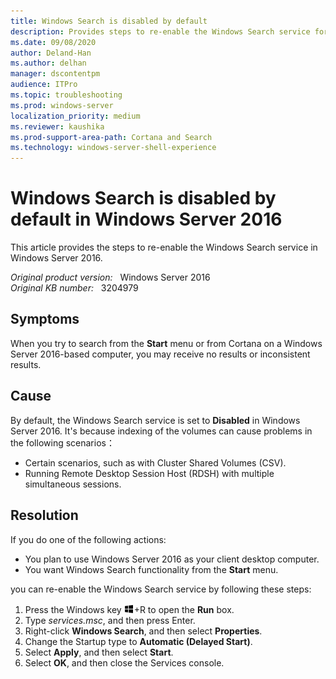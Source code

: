 ```yaml
---
title: Windows Search is disabled by default
description: Provides steps to re-enable the Windows Search service for Windows Server 2016.
ms.date: 09/08/2020
author: Deland-Han
ms.author: delhan
manager: dscontentpm
audience: ITPro
ms.topic: troubleshooting
ms.prod: windows-server
localization_priority: medium
ms.reviewer: kaushika
ms.prod-support-area-path: Cortana and Search
ms.technology: windows-server-shell-experience
---
```

# Windows Search is disabled by default in Windows Server 2016

This article provides the steps to re-enable the Windows Search service in Windows Server 2016.

_Original product version:_ &nbsp; Windows Server 2016  
_Original KB number:_ &nbsp; 3204979

## Symptoms

When you try to search from the **Start** menu or from Cortana on a Windows Server 2016-based computer, you may receive no results or inconsistent results.

## Cause

By default, the Windows Search service is set to **Disabled** in Windows Server 2016. It's because indexing of the volumes can cause problems in the following scenarios：

- Certain scenarios, such as with Cluster Shared Volumes (CSV).
- Running Remote Desktop Session Host (RDSH) with multiple simultaneous sessions.

## Resolution

If you do one of the following actions:

- You plan to use Windows Server 2016 as your client desktop computer.
- You want Windows Search functionality from the **Start** menu.

you can re-enable the Windows Search service by following these steps:

1. Press the Windows key‌ ![Windows logo key](./media/windows-search-is-disabled-by-default/windows-logo.jpg)+R to open the **Run** box.
2. Type *services.msc*, and then press Enter.
3. Right-click **Windows Search**, and then select **Properties**.
4. Change the Startup type to **Automatic (Delayed Start)**.
5. Select **Apply**, and then select **Start**.
6. Select **OK**, and then close the Services console.

